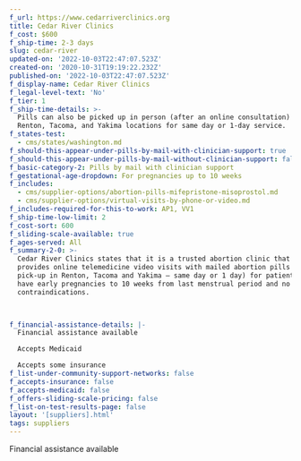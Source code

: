 ```yaml
---
f_url: https://www.cedarriverclinics.org
title: Cedar River Clinics
f_cost: $600
f_ship-time: 2-3 days
slug: cedar-river
updated-on: '2022-10-03T22:47:07.523Z'
created-on: '2020-10-31T19:19:22.232Z'
published-on: '2022-10-03T22:47:07.523Z'
f_display-name: Cedar River Clinics
f_legal-level-text: 'No'
f_tier: 1
f_ship-time-details: >-
  Pills can also be picked up in person (after an online consultation) at the
  Renton, Tacoma, and Yakima locations for same day or 1-day service.
f_states-test:
  - cms/states/washington.md
f_should-this-appear-under-pills-by-mail-with-clinician-support: true
f_should-this-appear-under-pills-by-mail-without-clinician-support: false
f_basic-category-2: Pills by mail with clinician support
f_gestational-age-dropdown: For pregnancies up to 10 weeks
f_includes:
  - cms/supplier-options/abortion-pills-mifepristone-misoprostol.md
  - cms/supplier-options/virtual-visits-by-phone-or-video.md
f_includes-required-for-this-to-work: AP1, VV1
f_ship-time-low-limit: 2
f_cost-sort: 600
f_sliding-scale-available: true
f_ages-served: All
f_summary-2-0: >-
  Cedar River Clinics states that it is a trusted abortion clinic that also
  provides online telemedicine video visits with mailed abortion pills (or
  pick-up in Renton, Tacoma and Yakima – same day or 1 day) for patients who
  have early pregnancies to 10 weeks from last menstrual period and no medical
  contraindications.


  ‍
f_financial-assistance-details: |-
  Financial assistance available

  Accepts Medicaid

  Accepts some insurance
f_list-under-community-support-networks: false
f_accepts-insurance: false
f_accepts-medicaid: false
f_offers-sliding-scale-pricing: false
f_list-on-test-results-page: false
layout: '[suppliers].html'
tags: suppliers
---
```


Financial assistance available
